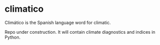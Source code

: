 # climatico

Climático is the Spanish language word for climatic.

Repo under construction. It will contain climate diagnostics and indices in Python.
